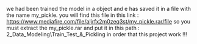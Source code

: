 we had been trained the model in a object and e has saved it in a file with the name my_pickle.
you will find this file in this link : https://www.mediafire.com/file/aljrfx2m0zeq3st/my_pickle.rar/file
so you must extract the my_pickle.rar and put it in this path : 2_Data_Modeling\Train_Test_&_Pickling in order that this project work !!!